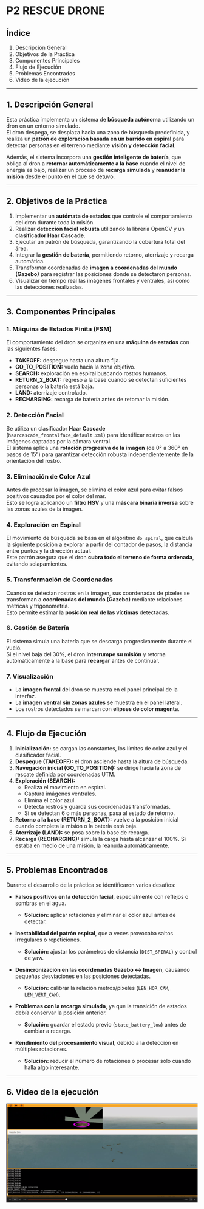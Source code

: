 # P2 RESCUE DRONE

## Índice
1. Descripción General  
2. Objetivos de la Práctica  
3. Componentes Principales  
4. Flujo de Ejecución  
5. Problemas Encontrados  
6. Video de la ejecución  

---

## 1. Descripción General

Esta práctica implementa un sistema de **búsqueda autónoma** utilizando un dron en un entorno simulado.  
El dron despega, se desplaza hacia una zona de búsqueda predefinida, y realiza un **patrón de exploración basada en un barrido en espiral** para detectar personas en el terreno mediante **visión y detección facial**.  

Además, el sistema incorpora una **gestión inteligente de batería**, que obliga al dron a **retornar automáticamente a la base** cuando el nivel de energía es bajo, realizar un proceso de **recarga simulada** y **reanudar la misión** desde el punto en el que se detuvo.  

---

## 2. Objetivos de la Práctica

1. Implementar un **autómata de estados** que controle el comportamiento del dron durante toda la misión.  
2. Realizar **detección facial robusta** utilizando la librería OpenCV y un **clasificador Haar Cascade**.  
3. Ejecutar un patrón de búsqueda, garantizando la cobertura total del área.  
4. Integrar la **gestión de batería**, permitiendo retorno, aterrizaje y recarga automática.  
5. Transformar coordenadas de **imagen a coordenadas del mundo (Gazebo)** para registrar las posiciones donde se detectaron personas.  
6. Visualizar en tiempo real las imágenes frontales y ventrales, así como las detecciones realizadas.  

---

## 3. Componentes Principales

### 1. Máquina de Estados Finita (FSM)
El comportamiento del dron se organiza en una **máquina de estados** con las siguientes fases:  

- **TAKEOFF:** despegue hasta una altura fija.  
- **GO_TO_POSITION:** vuelo hacia la zona objetivo.  
- **SEARCH:** exploración en espiral buscando rostros humanos.  
- **RETURN_2_BOAT:** regreso a la base cuando se detectan suficientes personas o la batería está baja.  
- **LAND:** aterrizaje controlado.  
- **RECHARGING:** recarga de batería antes de retomar la misión.  

### 2. Detección Facial  
Se utiliza un clasificador **Haar Cascade** (`haarcascade_frontalface_default.xml`) para identificar rostros en las imágenes captadas por la cámara ventral.  
El sistema aplica una **rotación progresiva de la imagen** (de 0° a 360° en pasos de 15°) para garantizar detección robusta independientemente de la orientación del rostro.

### 3. Eliminación de Color Azul  
Antes de procesar la imagen, se elimina el color azul para evitar falsos positivos causados por el color del mar.  
Esto se logra aplicando un **filtro HSV** y una **máscara binaria inversa** sobre las zonas azules de la imagen.  

### 4. Exploración en Espiral  
El movimiento de búsqueda se basa en el algoritmo `do_spiral`, que calcula la siguiente posición a explorar a partir del contador de pasos, la distancia entre puntos y la dirección actual.  
Este patrón asegura que el dron **cubra todo el terreno de forma ordenada**, evitando solapamientos.

### 5. Transformación de Coordenadas  
Cuando se detectan rostros en la imagen, sus coordenadas de píxeles se transforman a **coordenadas del mundo (Gazebo)** mediante relaciones métricas y trigonometría.  
Esto permite estimar la **posición real de las víctimas** detectadas.  

### 6. Gestión de Batería  
El sistema simula una batería que se descarga progresivamente durante el vuelo.  
Si el nivel baja del 30%, el dron **interrumpe su misión** y retorna automáticamente a la base para **recargar** antes de continuar.  

### 7. Visualización  
- La **imagen frontal** del dron se muestra en el panel principal de la interfaz.  
- La **imagen ventral sin zonas azules** se muestra en el panel lateral.  
- Los rostros detectados se marcan con **elipses de color magenta**.  

---

## 4. Flujo de Ejecución

1. **Inicialización:** se cargan las constantes, los límites de color azul y el clasificador facial.  
2. **Despegue (TAKEOFF):** el dron asciende hasta la altura de búsqueda.  
3. **Navegación inicial (GO_TO_POSITION):** se dirige hacia la zona de rescate definida por coordenadas UTM.  
4. **Exploración (SEARCH):**  
   - Realiza el movimiento en espiral.  
   - Captura imágenes ventrales.  
   - Elimina el color azul.  
   - Detecta rostros y guarda sus coordenadas transformadas.  
   - Si se detectan 6 o más personas, pasa al estado de retorno.  
5. **Retorno a la base (RETURN_2_BOAT):** vuelve a la posición inicial cuando completa la misión o la batería está baja.  
6. **Aterrizaje (LAND):** se posa sobre la base de recarga.  
7. **Recarga (RECHARGING):** simula la carga hasta alcanzar el 100%. Si estaba en medio de una misión, la reanuda automáticamente.

---

## 5. Problemas Encontrados

Durante el desarrollo de la práctica se identificaron varios desafíos:

- **Falsos positivos en la detección facial**, especialmente con reflejos o sombras en el agua.  
  - **Solución:** aplicar rotaciones y eliminar el color azul antes de detectar.  

- **Inestabilidad del patrón espiral**, que a veces provocaba saltos irregulares o repeticiones.  
  - **Solución:** ajustar los parámetros de distancia (`DIST_SPIRAL`) y control de yaw.  

- **Desincronización en las coordenadas Gazebo ↔ Imagen**, causando pequeñas desviaciones en las posiciones detectadas.  
  - **Solución:** calibrar la relación metros/píxeles (`LEN_HOR_CAM`, `LEN_VERT_CAM`).  

- **Problemas con la recarga simulada**, ya que la transición de estados debía conservar la posición anterior.  
  - **Solución:** guardar el estado previo (`state_battery_low`) antes de cambiar a recarga.  

- **Rendimiento del procesamiento visual**, debido a la detección en múltiples rotaciones.  
  - **Solución:** reducir el número de rotaciones o procesar solo cuando halla algo interesante.  

---

## 6. Video de la ejecución

[![Ver video](https://github.com/marcosuse/robotica_de_servicio_2025/blob/main/p2_rescue_people/rescue.png)](https://urjc-my.sharepoint.com/:v:/g/personal/m_useros_2022_alumnos_urjc_es/EYTJUBE4g1pJv93l-LNOAeYBZuHwFXYdY0VC3lNGuiYOTQ?e=pUnuJB&nav=eyJyZWZlcnJhbEluZm8iOnsicmVmZXJyYWxBcHAiOiJTdHJlYW1XZWJBcHAiLCJyZWZlcnJhbFZpZXciOiJTaGFyZURpYWxvZy1MaW5rIiwicmVmZXJyYWxBcHBQbGF0Zm9ybSI6IldlYiIsInJlZmVycmFsTW9kZSI6InZpZXcifX0%3D)
